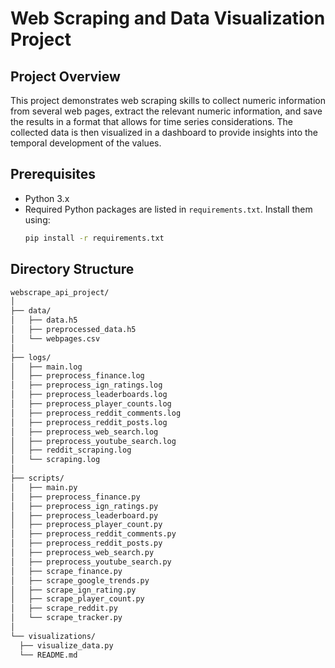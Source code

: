 # Web Scraping and Data Visualization Project

## Project Overview
This project demonstrates web scraping skills to collect numeric information from several web pages, extract the relevant numeric information, and save the results in a format that allows for time series considerations. The collected data is then visualized in a dashboard to provide insights into the temporal development of the values.

## Prerequisites
- Python 3.x
- Required Python packages are listed in `requirements.txt`. Install them using:
  ```bash
  pip install -r requirements.txt

## Directory Structure
  ```bash
webscrape_api_project/
│
├── data/
│   ├── data.h5
│   ├── preprocessed_data.h5
│   └── webpages.csv
│
├── logs/
│   ├── main.log
│   ├── preprocess_finance.log
│   ├── preprocess_ign_ratings.log
│   ├── preprocess_leaderboards.log
│   ├── preprocess_player_counts.log
│   ├── preprocess_reddit_comments.log
│   ├── preprocess_reddit_posts.log
│   ├── preprocess_web_search.log
│   ├── preprocess_youtube_search.log
│   ├── reddit_scraping.log
│   └── scraping.log
│
├── scripts/
│   ├── main.py
│   ├── preprocess_finance.py
│   ├── preprocess_ign_ratings.py
│   ├── preprocess_leaderboard.py
│   ├── preprocess_player_count.py
│   ├── preprocess_reddit_comments.py
│   ├── preprocess_reddit_posts.py
│   ├── preprocess_web_search.py
│   ├── preprocess_youtube_search.py
│   ├── scrape_finance.py
│   ├── scrape_google_trends.py
│   ├── scrape_ign_rating.py
│   ├── scrape_player_count.py
│   ├── scrape_reddit.py
│   └── scrape_tracker.py
│
└── visualizations/
    ├── visualize_data.py
    └── README.md

